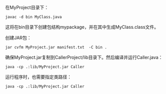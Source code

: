 在MyProject目录下：
```
javac -d bin MyClass.java
```
这将在bin目录下创建包结构mypackage，并在其中生成MyClass.class文件。

创建JAR包：
```
jar cvfm MyProject.jar manifest.txt  -C bin .
```


确保MyProject.jar复制到CallerProject/lib目录下。然后编译并运行Caller.java：
```
java -cp .:lib/MyProject.jar Caller
```
运行程序时，也需要指定类路径：

```
java -cp .:lib/MyProject.jar Caller
```
